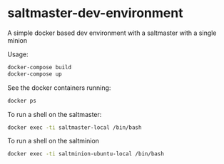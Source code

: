 # saltmaster-dev-environment

A simple docker based dev environment with a saltmaster with a single minion

Usage:
```bash
docker-compose build
docker-compose up
```


See the docker containers running:
```bash
docker ps
```

To run a shell on the saltmaster:
```bash
docker exec -ti saltmaster-local /bin/bash
```

To run a shell on the saltminion
```bash
docker exec -ti saltminion-ubuntu-local /bin/bash
```
